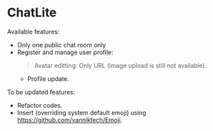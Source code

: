 # ChatLite

Available features:
- Only one public chat room only
- Register and manage user profile:
    > Avatar editting: Only URL (image upload is still not available).
     - Profile update.

To be updated features:
- Refactor codes.
- Insert (overriding system default emoji) using https://github.com/vanniktech/Emoji.